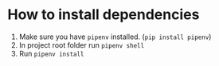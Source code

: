 # How to install dependencies
1. Make sure you have `pipenv` installed. (`pip install pipenv`)
2. In project root folder run `pipenv shell`
3. Run `pipenv install`

